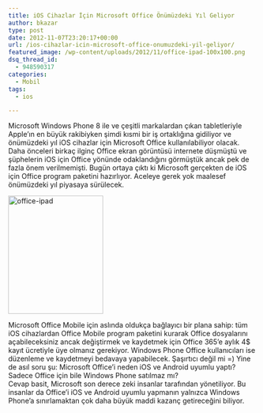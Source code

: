 ```yaml
---
title: iOS Cihazlar İçin Microsoft Office Önümüzdeki Yıl Geliyor
author: bkazar
type: post
date: 2012-11-07T23:20:17+00:00
url: /ios-cihazlar-icin-microsoft-office-onumuzdeki-yil-geliyor/
featured_image: /wp-content/uploads/2012/11/office-ipad-100x100.png
dsq_thread_id:
  - 948590317
categories:
  - Mobil
tags:
  - ios

---
```

Microsoft Windows Phone 8 ile ve çeşitli markalardan çıkan tabletleriyle Apple’ın en büyük rakibiyken şimdi kısmi bir iş ortaklığına gidiliyor ve önümüzdeki yıl iOS cihazlar için Microsoft Office kullanılabiliyor olacak. Daha önceleri birkaç ilginç Office ekran görüntüsü internete düşmüştü ve şüphelerin iOS için Office yönünde odaklandığını görmüştük ancak pek de fazla önem verilmemişti. Bugün ortaya çıktı ki Microsoft gerçekten de iOS için Office program paketini hazırlıyor. Aceleye gerek yok maalesef önümüzdeki yıl piyasaya sürülecek.

<img class="aligncenter size-full wp-image-9024" title="office-ipad" src="https://www.murekkep.org/wp-content/uploads/2012/11/office-ipad.png" alt="office-ipad" width="192" height="239" srcset="https://www.murekkep.org/wp-content/uploads/2012/11/office-ipad.png 192w, https://www.murekkep.org/wp-content/uploads/2012/11/office-ipad-40x50.png 40w, https://www.murekkep.org/wp-content/uploads/2012/11/office-ipad-100x125.png 100w" sizes="(max-width: 192px) 100vw, 192px" /> 

Microsoft Office Mobile için aslında oldukça bağlayıcı bir plana sahip: tüm iOS cihazlardan Office Mobile program paketini kurarak Office dosyalarını açabileceksiniz ancak değiştirmek ve kaydetmek için Office 365’e aylık 4$ kayıt ücretiyle üye olmanız gerekiyor. Windows Phone Office kullanıcıları ise düzenleme ve kaydetmeyi bedavaya yapabilecek. Şaşırtıcı değil mi =) Yine de asıl soru şu: Microsoft Office’i neden iOS ve Android uyumlu yaptı? Sadece Office için bile Windows Phone satılmaz mı?  
Cevap basit, Microsoft son derece zeki insanlar tarafından yönetiliyor. Bu insanlar da Office’i iOS ve Android uyumlu yapmanın yalnızca Windows Phone’a sınırlamaktan çok daha büyük maddi kazanç getireceğini biliyor.